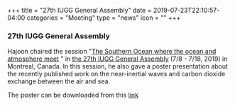 +++
title = "27th IUGG General Assembly"
date = 2019-07-23T22:10:57-04:00
categories = "Meeting"
type = "news"
icon = ""
+++

### 27th IUGG General Assembly

Hajoon chaired the session "[The Southern Ocean where the ocean and atmosphere meet](http://iugg2019montreal.com/p.html)
" in [the 27th IUGG General Assembly](http://iugg2019montreal.com/) (7/8 - 7/18, 2019) in Montreal, Canada.
In this session, he also gave a poster presentation about the recently published work on the near-inertial waves and carbon dioxide exchange between the air and sea.

The poster can be downloaded from this [link](/images/myposter.jpg)
